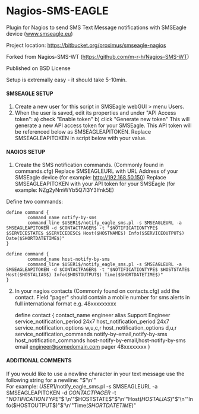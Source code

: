 Nagios-SMS-EAGLE
================

Plugin for Nagios to send SMS Text Message notifications with SMSEagle device (www.smseagle.eu)


Project location: https://bitbucket.org/proximus/smseagle-nagios

Forked from Nagios-SMS-WT (https://github.com/m-r-h/Nagios-SMS-WT)

Published on BSD License

Setup is extremally easy - it should take 5-10min.


#### SMSEAGLE SETUP

1. Create a new user for this script in SMSEagle webGUI > menu Users.
2. When the user is saved, edit its properties and under "API Access token": 
a) check "Enable token"
b) click "Generate new token"
This will generate a new API access token for your SMSEagle. This API token will be referenced below as SMSEAGLEAPITOKEN. Replace SMSEAGLEAPITOKEN in script below with your value.



#### NAGIOS SETUP

1. Create the SMS notification commands.  (Commonly found in commands.cfg)
   Replace SMSEAGLEURL with URL Address of your SMSEagle device (for example: http://192.168.50.150)
   Replace SMSEAGLEAPITOKEN with your API token for your SMSEagle (for example: NZg2yNmWYb5Q7I3Y3Ifnk5E)

Define two commands:

	define command { 
	        command_name notify-by-sms 
	        command_line $USER1$/notify_eagle_sms.pl -s SMSEAGLEURL -a SMSEAGLEAPITOKEN -d $CONTACTPAGER$ -t "$NOTIFICATIONTYPE$ $SERVICESTATE$ $SERVICEDESC$ Host($HOSTNAME$) Info($SERVICEOUTPUT$) Date($SHORTDATETIME$)" 
	} 
	
	define command { 
	        command_name host-notify-by-sms 
	        command_line $USER1$/notify_eagle_sms.pl -s SMSEAGLEURL -a SMSEAGLEAPITOKEN -d $CONTACTPAGER$ -t "$NOTIFICATIONTYPE$ $HOSTSTATE$ Host($HOSTALIAS$) Info($HOSTOUTPUT$) Time($SHORTDATETIME$)" 
	}


2. In your nagios contacts (Commonly found on contacts.cfg) add the contact. 
   Field "pager" should contain a mobile number for sms alerts in full international format e.g. 48xxxxxxxxx

	define contact {
	        contact_name                    engineer
	        alias                           Support Engineer
	        service_notification_period     24x7
	        host_notification_period        24x7
	        service_notification_options    w,u,c,r
	        host_notification_options       d,u,r
	        service_notification_commands   notify-by-email,notify-by-sms
	        host_notification_commands      host-notify-by-email,host-notify-by-sms
	        email                           engineer@somedomain.com
	        pager                           48xxxxxxxx
	}


#### ADDITIONAL COMMENTS
If you would like to use a newline character in your text message use the following string for a newline: "$'\n'"  
For example:
$USER1$/notify_eagle_sms.pl -s SMSEAGLEURL -a SMSEAGLEAPITOKEN -d $CONTACTPAGER$ -t "$NOTIFICATIONTYPE$"$'\n'"$HOSTSTATE$"$'\n'"Host($HOSTALIAS$)"$'\n'"Info($HOSTOUTPUT$)"$'\n'"Time($SHORTDATETIME$)"
